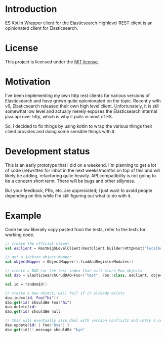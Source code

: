 # Introduction

ES Kotlin Wrapper client for the Elasticsearch Highlevel REST client is an opinionated client for Elasticsearch.

# License

This project is licensed under the [MIT license](LICENSE).

# Motivation

I've been implementing my own http rest clients for various versions of Elasticsearch and have grown quite opionionated on the topic. Recently with v6, Elasticsearch released their own high level client. Unfortunately, it is still somewhat low level and actually merely exposes the Elasticsearch internal java api over http, which is why it pulls in most of ES.

So, I decided to fix things by using kotlin to wrap the various things their client provides and doing some sensible things with it.

# Development status

This is an early prototype that I did on a weekend. I'm planning to get a lot of code (re)written for inbot in the next weeks/months on top of this and will likely be adding, refactoring quite heavily. API compatibility is not going to be a concern short term. There will be bugs and other sillyness.

But your feedback, PRs, etc. are appreciated; I just want to avoid people depending on this while I'm still figuring out what to do with it.

# Example 

Code below liberally copy pasted from the tests, refer to the tests for working code.

```kotlin
// create the official client
val esClient = RestHighLevelClient(RestClient.builder(HttpHost("localhost", 9200, "http")))

// get a jackson object mapper
val objectMapper = ObjectMapper().findAndRegisterModules()

// create a DAO for the test index that will store Foo objects
val dao = ElasticSearchCrudDAO<Foo>("test", Foo::class, esClient, objectMapper)

val id = randomId()

// create a new object, will fail if it already exists
dao.index(id, Foo("hi"))
dao.get(id) shouldBe Foo("hi")
dao.delete(id)
dao.get(id) shouldBe null

// this will eventually also deal with version conflicts and retry a couple of times
dao.update(id) { Foo("bye") }
dao.get(id)!!.message shouldBe "bye"

```
